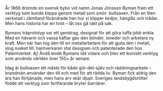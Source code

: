 År 1866 drömde en svensk bybo vid namn Jonas Jönsson Byman fram ett verktyg som kunde klippa genom metall som smör: bultsaxen. Från en liten verkstad i Jämtland förändrade han hur vi klipper kedjor, hänglås och trådar. Men hans historia har en tvist – låt oss gå rakt på sak.

Bymans träprototyp var ett genidrag, designat för att göra tuffa jobb enkla. Med en hävarm och vassa käftar gav den bönder, smeder och arbetare ny kraft. Men när han tog den till en metallarbetare för att gjuta den i metall, slog sveket till: hantverkaren stal designen och patenterade den hos Patentverket. Aj! Ändå levde Bymans idé vidare och blev ett ikoniskt verktyg som används världen över 150+ år senare.

Idag är bultsaxen ett måste för både gör-det-själv och räddningsarbete – brandmän använder den till och med för att rädda liv. Byman fick aldrig den ära han förtjänade, men hans arv skär djupt. Sveriges landsbygdsrötter födde ett verktyg som fortfarande bryter barriärer.